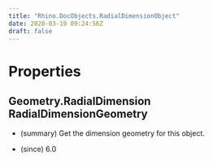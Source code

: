 ```yaml
---
title: "Rhino.DocObjects.RadialDimensionObject"
date: 2020-03-10 09:24:56Z
draft: false
---
```


# Properties
## Geometry.RadialDimension RadialDimensionGeometry
- (summary) 
     Get the dimension geometry for this object.
     
- (since) 6.0
